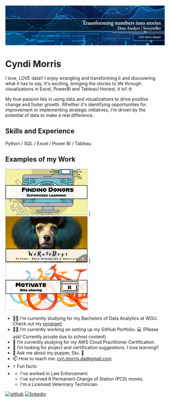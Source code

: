 
[LinkedIn]: https://www.linkedin.com/in/cyndimorris/
[![LinkedIn](https://github.com/CyndiMorris/assets/blob/main/DA_trans_data_banner.png)][LinkedIn]  

# Cyndi Morris
I love, LOVE data!! I enjoy wrangling and transforming it and discovering what it has to say. It's exciting, bringing the stories to life through visualizations in Excel, PowerBI and Tableau! Honest, it is!! 🤓  

My true passion lies in using data and visualizations to drive positive change and foster growth. Whether it's identifying opportunities for improvement or implementing strategic initiatives, I'm driven by the potential of data to make a real difference.

## Skills and Experience  
Python / SQL / Excel / Power BI / Tableau  

## Examples of my Work  
[<img src="https://github.com/CyndiMorris/assets/blob/main/finding_donors_banner.png" style="width:260px">]() | 
[<img src="https://github.com/CyndiMorris/assets/blob/main/weratedogs_banner.png" alt="WeRateDogs Analytics Project" style="width:260px">](https://github.com/TrowWay/AnalyticsPortfolio/blob/main/WeRateDogs.ipynb) | 
[<img src="https://github.com/CyndiMorris/assets/blob/main/motivate_banner_R.png" alt="Bike_Rental_Project" style="width:260px">](https://github.com/CyndiMorris/AnalyticsProjects/blob/main/MotivateBikeShare/README_BikeShare.md)



- 👩‍🎓 I'm currently studying for my Bachelors of Data Analytics at WGU. Check out my [program!](https://www.wgu.edu/online-it-degrees/data-analytics-bachelors-program/program-guide.html)
- 👷‍♀ I’m currently working on setting up my GitHub Portfolio. 💻 (Please ask! Currently private due to school content)
- 🌱 I’m currently studying for my AWS Cloud Practitioner Certification.
- 🤔 I’m looking for project and certification suggestions. I love learning!!
- 💬 Ask me about my pupper, Stu. 🐾
- 📫 How to reach me: cyn.morris.da@gmail.com
- ⚡ Fun facts:
- * I've worked in Law Enforcement.
  * I've survived 6 Permanent Change of Station (PCS) moves.
  * I'm a Licensed Veterinary Technician.


[<img src='https://cdn.jsdelivr.net/npm/simple-icons@3.0.1/icons/github.svg' alt='github' height='40'>](https://github.com/CyndiMorris)  [<img src='https://cdn.jsdelivr.net/npm/simple-icons@3.0.1/icons/linkedin.svg' alt='linkedin' height='40'>](https://www.linkedin.com/in/cyndimorris/)  
